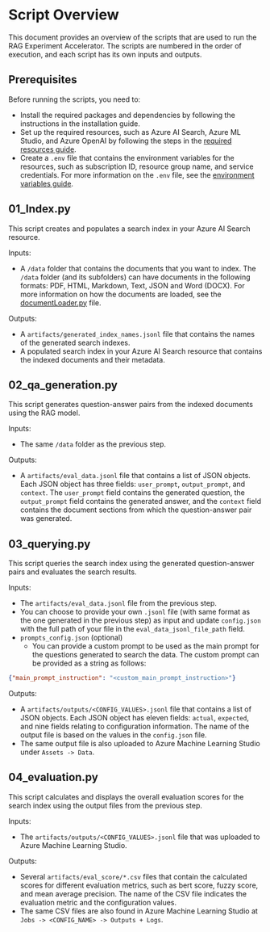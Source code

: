 # Script Overview

This document provides an overview of the scripts that are used to run the RAG Experiment Accelerator. The scripts are numbered in the order of execution, and each script has its own inputs and outputs.

## Prerequisites
Before running the scripts, you need to:

- Install the required packages and dependencies by following the instructions in the installation guide.
- Set up the required resources, such as Azure AI Search, Azure ML Studio, and Azure OpenAI by following the steps in the [required resources guide](/docs/environment-variables.md#required-resources).
- Create a `.env` file that contains the environment variables for the resources, such as subscription ID, resource group name, and service credentials. For more information on the `.env` file, see the [environment variables guide](/docs/environment-variables.md#environment-variables).

## 01_Index.py
This script creates and populates a search index in your Azure AI Search resource.

Inputs:

- A `/data` folder that contains the documents that you want to index. The `/data` folder (and its subfolders) can have documents in the following formats: PDF, HTML, Markdown, Text, JSON and Word (DOCX). For more information on how the documents are loaded, see the [documentLoader.py](/rag_experiment_accelerator/doc_loader/documentLoader.py) file.

Outputs:

- A `artifacts/generated_index_names.jsonl` file that contains the names of the generated search indexes.
- A populated search index in your Azure AI Search resource that contains the indexed documents and their metadata.

## 02_qa_generation.py
This script generates question-answer pairs from the indexed documents using the RAG model.

Inputs:

- The same `/data` folder as the previous step.

Outputs:

- A `artifacts/eval_data.jsonl` file that contains a list of JSON objects. Each JSON object has three fields: `user_prompt`, `output_prompt`, and `context`. The `user_prompt` field contains the generated question, the `output_prompt` field contains the generated answer, and the `context` field contains the document sections from which the question-answer pair was generated.

## 03_querying.py
This script queries the search index using the generated question-answer pairs and evaluates the search results.

Inputs:

- The `artifacts/eval_data.jsonl` file from the previous step.
- You can choose to provide your own `.jsonl` file (with same format as the one generated in the previous step) as input and update `config.json` with the full path of your file in the `eval_data_jsonl_file_path` field.
- `prompts_config.json` (optional)
  - You can provide a custom prompt to be used as the main prompt for the questions generated to search the data. The custom prompt can be provided as a string as follows:

```json
{"main_prompt_instruction": "<custom_main_prompt_instruction>"}
```



Outputs:

- A `artifacts/outputs/<CONFIG_VALUES>.jsonl` file that contains a list of JSON objects. Each JSON object has eleven fields: `actual`, `expected`, and nine fields relating to configuration information. The name of the output file is based on the values in the `config.json` file.
- The same output file is also uploaded to Azure Machine Learning Studio under `Assets -> Data`.

## 04_evaluation.py
This script calculates and displays the overall evaluation scores for the search index using the output files from the previous step.

Inputs:

- The `artifacts/outputs/<CONFIG_VALUES>.jsonl` file that was uploaded to Azure Machine Learning Studio.

Outputs:

- Several `artifacts/eval_score/*.csv` files that contain the calculated scores for different evaluation metrics, such as bert score, fuzzy score, and mean average precision. The name of the CSV file indicates the evaluation metric and the configuration values.
- The same CSV files are also found in Azure Machine Learning Studio at `Jobs -> <CONFIG_NAME> -> Outputs + Logs`.
